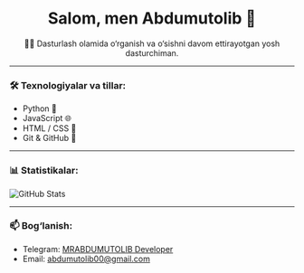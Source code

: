 <h1 align="center">Salom, men Abdumutolib 👋</h1>
<p align="center">
  👨‍💻 Dasturlash olamida o‘rganish va o‘sishni davom ettirayotgan yosh dasturchiman.
</p>

---

### 🛠️ Texnologiyalar va tillar:
- Python 🐍
- JavaScript 🌐
- HTML / CSS 🎨
- Git & GitHub 🧠

---

### 📊 Statistikalar:

![GitHub Stats](https://github-readme-stats.vercel.app/api?username=abdumutolib-404&show_icons=true&theme=radical)

---

### 📫 Bog‘lanish:
- Telegram: [MRABDUMUTOLIB Developer](https://t.me/mrabdumutolib_dev)
- Email: abdumutolib00@gmail.com
